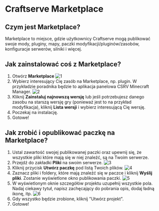 # Craftserve Marketplace

## Czym jest Marketplace?
Marketplace to miejsce, gdzie użytkownicy Craftserve mogą publikować swoje mody, pluginy, mapy, paczki modyfikacji/pluginów/zasobów, konfiguracje serwerów, silniki i więcej.

## Jak zainstalować coś z Marketplace?

1. Otwórz **Marketplace**
    ![1](/img/marketplace/1.png)
2. Wybierz interesujący Cię zasób na Marketplace, np. plugin. W przykładzie poradnika będzie to aplikacja panelowa CSRV Minecraft Manager.
    ![2](/img/marketplace/2.png)
3. Kliknij **Zainstaluj najnowszą wersję** lub jeśli potrzebujesz danego zasobu na starszą wersję gry (ponieważ jest to na przykład modyfikacja), kliknij **Lista wersji** i wybierz interesującą Cię wersję.
4. Poczekaj na instalację.
5. Gotowe!

## Jak zrobić i opublikować paczkę na Marketplace?

1. Ustal zawartość swojej publikowanej paczki oraz upewnij się, że wszystkie pliki które mają się w niej znaleźć, są na Twoim serwerze.
2. Przejdź do zakładki **Pliki** na swoim serwerze.
    ![3](/img/marketplace/3.png)
3. Kliknij przycisk **Utwórz paczkę** pod listą Twoich plików.
     ![4](/img/marketplace/4.png)
4. Zaznacz pliki i foldery, które mają znaleźć się w paczce i kliknij **Wyślij pliki**. Zostanie wyświetlone okno publikowania paczki.
    ![5](/img/marketplace/5.png)
5. W wyświetlonym oknie szczegółów projektu uzupełnij wszystkie pola. Nadaj ciekawy tytuł, napisz zachęcający do pobrania opis, dodaj ładną ikonę, itp.
    ![6](/img/marketplace/6.png)
6. Gdy wszystko będzie zrobione, kliknij "Utwórz projekt".
7. Gotowe!
